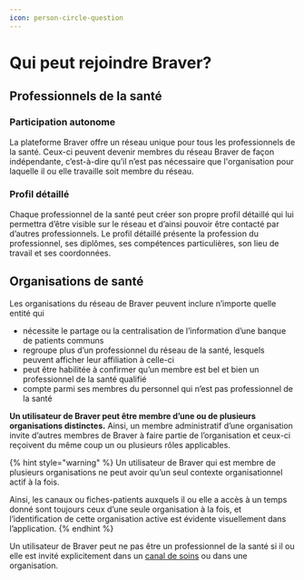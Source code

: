 ```yaml
---
icon: person-circle-question
---
```


# Qui peut rejoindre Braver?

## Professionnels de la santé

### Participation autonome

La plateforme Braver offre un réseau unique pour tous les professionnels de la santé. Ceux-ci peuvent devenir membres du réseau Braver de façon indépendante, c’est-à-dire qu’il n’est pas nécessaire que l'organisation pour laquelle il ou elle travaille soit membre du réseau.

### Profil détaillé

Chaque professionnel de la santé peut créer son propre profil détaillé qui lui permettra d’être visible sur le réseau et d’ainsi pouvoir être contacté par d’autres professionnels. Le profil détaillé présente la profession du professionnel, ses diplômes, ses compétences particulières, son lieu de travail et ses coordonnées.

## Organisations de santé

Les organisations du réseau de Braver peuvent inclure n’importe quelle entité qui

* nécessite le partage ou la centralisation de l’information d’une banque de patients communs
* regroupe plus d’un professionnel du réseau de la santé, lesquels peuvent afficher leur affiliation à celle-ci
* peut être habilitée à confirmer qu’un membre est bel et bien un professionnel de la santé qualifié
* compte parmi ses membres du personnel qui n’est pas professionnel de la santé

**Un utilisateur de Braver peut être membre d’une ou de plusieurs organisations distinctes.** Ainsi, un membre administratif d’une organisation invite d’autres membres de Braver à faire partie de l’organisation et ceux-ci reçoivent du même coup un ou plusieurs rôles applicables.

{% hint style="warning" %}
Un utilisateur de Braver qui est membre de plusieurs organisations ne peut avoir qu’un seul contexte organisationnel actif à la fois.&#x20;

Ainsi, les canaux ou fiches-patients auxquels il ou elle a accès à un temps donné sont toujours ceux d’une seule organisation à la fois, et l’identification de cette organisation active est évidente visuellement dans l’application.
{% endhint %}

Un utilisateur de Braver peut ne pas être un professionnel de la santé si il ou elle est invité explicitement dans un [canal de soins](https://docs.google.com/document/d/1OxaaFzT7lZjQyaFeG_DALoue5b6wGzeR4pDodEXeHpA/edit#heading=h.6dmeksci3s91) ou dans une organisation.
